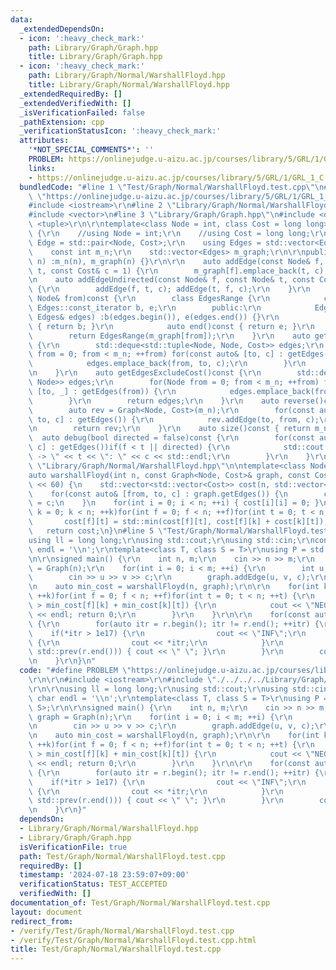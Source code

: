 ```yaml
---
data:
  _extendedDependsOn:
  - icon: ':heavy_check_mark:'
    path: Library/Graph/Graph.hpp
    title: Library/Graph/Graph.hpp
  - icon: ':heavy_check_mark:'
    path: Library/Graph/Normal/WarshallFloyd.hpp
    title: Library/Graph/Normal/WarshallFloyd.hpp
  _extendedRequiredBy: []
  _extendedVerifiedWith: []
  _isVerificationFailed: false
  _pathExtension: cpp
  _verificationStatusIcon: ':heavy_check_mark:'
  attributes:
    '*NOT_SPECIAL_COMMENTS*': ''
    PROBLEM: https://onlinejudge.u-aizu.ac.jp/courses/library/5/GRL/1/GRL_1_C
    links:
    - https://onlinejudge.u-aizu.ac.jp/courses/library/5/GRL/1/GRL_1_C
  bundledCode: "#line 1 \"Test/Graph/Normal/WarshallFloyd.test.cpp\"\n#define PROBLEM\
    \ \"https://onlinejudge.u-aizu.ac.jp/courses/library/5/GRL/1/GRL_1_C\"\r\n\r\n\
    #include <iostream>\r\n#line 2 \"Library/Graph/Normal/WarshallFloyd.hpp\"\n\n\
    #include <vector>\n#line 3 \"Library/Graph/Graph.hpp\"\n#include <deque>\r\n#include\
    \ <tuple>\r\n\r\ntemplate<class Node = int, class Cost = long long>\r\nclass Graph\
    \ {\r\n    //using Node = int;\r\n    //using Cost = long long;\r\n\r\n    using\
    \ Edge = std::pair<Node, Cost>;\r\n    using Edges = std::vector<Edge>;\r\n\r\n\
    \    const int m_n;\r\n    std::vector<Edges> m_graph;\r\n\r\npublic:\r\n    Graph(int\
    \ n) :m_n(n), m_graph(n) {}\r\n\r\n    auto addEdge(const Node& f, const Node&\
    \ t, const Cost& c = 1) {\r\n        m_graph[f].emplace_back(t, c);\r\n    }\r\
    \n    auto addEdgeUndirected(const Node& f, const Node& t, const Cost& c = 1)\
    \ {\r\n        addEdge(f, t, c); addEdge(t, f, c);\r\n    }\r\n    auto getEdges(const\
    \ Node& from)const {\r\n        class EdgesRange {\r\n            const typename\
    \ Edges::const_iterator b, e;\r\n        public:\r\n            EdgesRange(const\
    \ Edges& edges) :b(edges.begin()), e(edges.end()) {}\r\n            auto begin()const\
    \ { return b; }\r\n            auto end()const { return e; }\r\n        };\r\n\
    \        return EdgesRange(m_graph[from]);\r\n    }\r\n    auto getEdges()const\
    \ {\r\n        std::deque<std::tuple<Node, Node, Cost>> edges;\r\n        for(Node\
    \ from = 0; from < m_n; ++from) for(const auto& [to, c] : getEdges(from)) {\r\n\
    \            edges.emplace_back(from, to, c);\r\n        }\r\n        return edges;\r\
    \n    }\r\n    auto getEdgesExcludeCost()const {\r\n        std::deque<std::pair<Node,\
    \ Node>> edges;\r\n        for(Node from = 0; from < m_n; ++from) for(const auto&\
    \ [to, _] : getEdges(from)) {\r\n            edges.emplace_back(from, to);\r\n\
    \        }\r\n        return edges;\r\n    }\r\n    auto reverse()const {\r\n\
    \        auto rev = Graph<Node, Cost>(m_n);\r\n        for(const auto& [from,\
    \ to, c] : getEdges()) {\r\n            rev.addEdge(to, from, c);\r\n        }\r\
    \n        return rev;\r\n    }\r\n    auto size()const { return m_n; };\r\n  \
    \  auto debug(bool directed = false)const {\r\n        for(const auto& [f, t,\
    \ c] : getEdges())if(f < t || directed) {\r\n            std::cout << f << \"\
    \ -> \" << t << \": \" << c << std::endl;\r\n        }\r\n    }\r\n};\n#line 5\
    \ \"Library/Graph/Normal/WarshallFloyd.hpp\"\n\ntemplate<class Node, class Cost>\n\
    auto warshallFloyd(int n, const Graph<Node, Cost>& graph, const Cost& lim = 1LL\
    \ << 60) {\n    std::vector<std::vector<Cost>> cost(n, std::vector<Cost>(n, lim));\n\
    \    for(const auto& [from, to, c] : graph.getEdges()) {\n        cost[from][to]\
    \ = c;\n    }\n    for(int i = 0; i < n; ++i) { cost[i][i] = 0; }\n    for(int\
    \ k = 0; k < n; ++k)for(int f = 0; f < n; ++f)for(int t = 0; t < n; ++t) {\n \
    \       cost[f][t] = std::min(cost[f][t], cost[f][k] + cost[k][t]);\n    }\n \
    \   return cost;\n}\n#line 5 \"Test/Graph/Normal/WarshallFloyd.test.cpp\"\n\r\n\
    using ll = long long;\r\nusing std::cout;\r\nusing std::cin;\r\nconstexpr char\
    \ endl = '\\n';\r\ntemplate<class T, class S = T>\r\nusing P = std::pair<T, S>;\r\
    \n\r\nsigned main() {\r\n    int n, m;\r\n    cin >> n >> m;\r\n    auto graph\
    \ = Graph(n);\r\n    for(int i = 0; i < m; ++i) {\r\n        int u, v, c;\r\n\
    \        cin >> u >> v >> c;\r\n        graph.addEdge(u, v, c);\r\n    }\r\n\r\
    \n    auto min_cost = warshallFloyd(n, graph);\r\n\r\n    for(int k = 0; k < n;\
    \ ++k)for(int f = 0; f < n; ++f)for(int t = 0; t < n; ++t) {\r\n        if(min_cost[f][t]\
    \ > min_cost[f][k] + min_cost[k][t]) {\r\n            cout << \"NEGATIVE CYCLE\"\
    \ << endl; return 0;\r\n        }\r\n    }\r\n\r\n    for(const auto r : min_cost)\
    \ {\r\n        for(auto itr = r.begin(); itr != r.end(); ++itr) {\r\n        \
    \    if(*itr > 1e17) {\r\n                cout << \"INF\";\r\n            } else\
    \ {\r\n                cout << *itr;\r\n            }\r\n            if(itr !=\
    \ std::prev(r.end())) { cout << \" \"; }\r\n        }\r\n        cout << endl;\r\
    \n    }\r\n}\n"
  code: "#define PROBLEM \"https://onlinejudge.u-aizu.ac.jp/courses/library/5/GRL/1/GRL_1_C\"\
    \r\n\r\n#include <iostream>\r\n#include \"./../../../Library/Graph/Normal/WarshallFloyd.hpp\"\
    \r\n\r\nusing ll = long long;\r\nusing std::cout;\r\nusing std::cin;\r\nconstexpr\
    \ char endl = '\\n';\r\ntemplate<class T, class S = T>\r\nusing P = std::pair<T,\
    \ S>;\r\n\r\nsigned main() {\r\n    int n, m;\r\n    cin >> n >> m;\r\n    auto\
    \ graph = Graph(n);\r\n    for(int i = 0; i < m; ++i) {\r\n        int u, v, c;\r\
    \n        cin >> u >> v >> c;\r\n        graph.addEdge(u, v, c);\r\n    }\r\n\r\
    \n    auto min_cost = warshallFloyd(n, graph);\r\n\r\n    for(int k = 0; k < n;\
    \ ++k)for(int f = 0; f < n; ++f)for(int t = 0; t < n; ++t) {\r\n        if(min_cost[f][t]\
    \ > min_cost[f][k] + min_cost[k][t]) {\r\n            cout << \"NEGATIVE CYCLE\"\
    \ << endl; return 0;\r\n        }\r\n    }\r\n\r\n    for(const auto r : min_cost)\
    \ {\r\n        for(auto itr = r.begin(); itr != r.end(); ++itr) {\r\n        \
    \    if(*itr > 1e17) {\r\n                cout << \"INF\";\r\n            } else\
    \ {\r\n                cout << *itr;\r\n            }\r\n            if(itr !=\
    \ std::prev(r.end())) { cout << \" \"; }\r\n        }\r\n        cout << endl;\r\
    \n    }\r\n}"
  dependsOn:
  - Library/Graph/Normal/WarshallFloyd.hpp
  - Library/Graph/Graph.hpp
  isVerificationFile: true
  path: Test/Graph/Normal/WarshallFloyd.test.cpp
  requiredBy: []
  timestamp: '2024-07-18 23:59:07+09:00'
  verificationStatus: TEST_ACCEPTED
  verifiedWith: []
documentation_of: Test/Graph/Normal/WarshallFloyd.test.cpp
layout: document
redirect_from:
- /verify/Test/Graph/Normal/WarshallFloyd.test.cpp
- /verify/Test/Graph/Normal/WarshallFloyd.test.cpp.html
title: Test/Graph/Normal/WarshallFloyd.test.cpp
---
```

